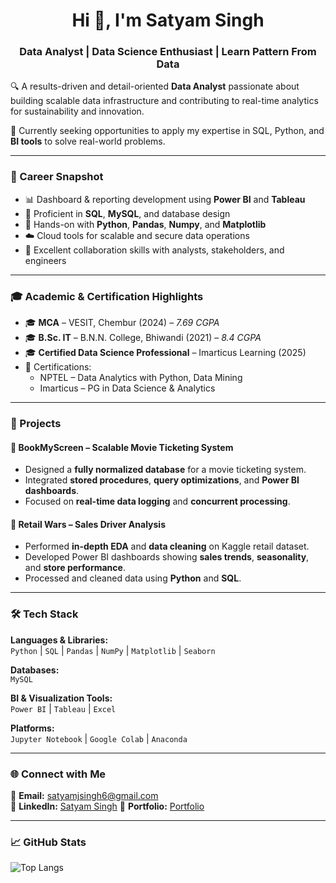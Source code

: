 <h1 align="center">Hi 👋, I'm Satyam Singh</h1>
<h3 align="center">Data Analyst | Data Science  Enthusiast | Learn Pattern From Data</h3>

🔍 A results-driven and detail-oriented **Data Analyst** passionate about building scalable data infrastructure and contributing to real-time analytics for sustainability and innovation.

🌱 Currently seeking opportunities to apply my expertise in SQL, Python, and **BI tools** to solve real-world problems.

---

### 🧠 Career Snapshot

- 📊 Dashboard & reporting development using **Power BI** and **Tableau**
- 💾 Proficient in **SQL**, **MySQL**, and database design
- 🧪 Hands-on with **Python**, **Pandas**, **Numpy**, and **Matplotlib**
- ☁️ Cloud tools for scalable and secure data operations
- 🤝 Excellent collaboration skills with analysts, stakeholders, and engineers

---

### 🎓 Academic & Certification Highlights

- 🎓 **MCA** – VESIT, Chembur (2024) – *7.69 CGPA*
- 🎓 **B.Sc. IT** – B.N.N. College, Bhiwandi (2021) – *8.4 CGPA*
- 🎓 **Certified Data Science Professional** – Imarticus Learning (2025)
- 🏅 Certifications:
  - NPTEL – Data Analytics with Python, Data Mining
  - Imarticus – PG in Data Science & Analytics

---

### 🧪 Projects

#### 📌 BookMyScreen – Scalable Movie Ticketing System
- Designed a **fully normalized database** for a movie ticketing system.
- Integrated **stored procedures**, **query optimizations**, and **Power BI dashboards**.
- Focused on **real-time data logging** and **concurrent processing**.

#### 📌 Retail Wars – Sales Driver Analysis
- Performed **in-depth EDA** and **data cleaning** on Kaggle retail dataset.
- Developed Power BI dashboards showing **sales trends**, **seasonality**, and **store performance**.
- Processed and cleaned data using **Python** and **SQL**.

---

### 🛠️ Tech Stack

**Languages & Libraries:**  
`Python` | `SQL` | `Pandas` | `NumPy` | `Matplotlib` | `Seaborn`

**Databases:**  
`MySQL`

**BI & Visualization Tools:**  
`Power BI` | `Tableau` | `Excel`

**Platforms:**  
`Jupyter Notebook` | `Google Colab` | `Anaconda`

---

### 🌐 Connect with Me

📧 **Email:** satyamjsingh6@gmail.com  
🔗 **LinkedIn:** [Satyam Singh](https://www.linkedin.com/in/satyam-singh-8bb8a6257)
💼 **Portfolio:** [Portfolio](https://impress-me-page.lovable.app/)


---

### 📈 GitHub Stats

![Top Langs](https://github-readme-stats.vercel.app/api/top-langs/?username=satyam-singh&layout=compact&theme=default)
